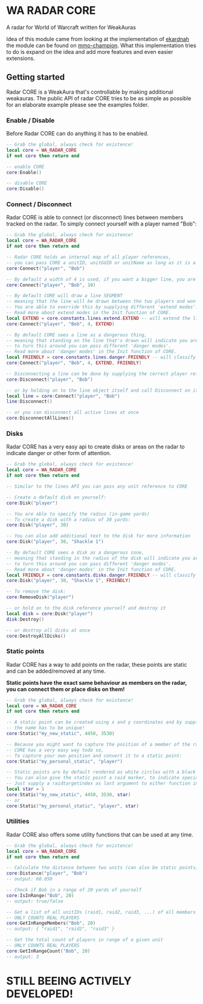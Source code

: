 # WA RADAR CORE
A radar for World of Warcraft written for WeakAuras

Idea of this module came from looking at the implementation of [ekardnah](http://www.mmo-champion.com/members/742395-ekardnah) the module can be found on [mmo-champion](http://www.mmo-champion.com/threads/1839869-Raid-HUD-plotter-for-WeakAuras).
What this implementation tries to do is expand on the idea and add more features and even easier extensions.

## Getting started

Radar CORE is a WeakAura that's controllable by making additional weakauras. The public API of radar CORE tries to be as simple as possible for an elaborate example please see the examples folder.

### Enable / Disable

Before Radar CORE can do anything it has to be enabled.

```lua
-- Grab the global, always check for existence!
local core = WA_RADAR_CORE
if not core then return end

-- enable CORE
core:Enable()

-- disable CORE
core:Disable()
```

### Connect / Disconnect
Radar CORE is able to connect (or disconnect) lines between members tracked on the radar. To simply connect yourself with a player named "Bob":

```lua
-- Grab the global, always check for existence!
local core = WA_RADAR_CORE
if not core then return end

-- Radar CORE holds an internal map of all player references,
-- you can pass CORE a unitID, unitGUID or unitName as long as it is a member of the group CORE knows who it is.
core:Connect("player", "Bob")

-- By default a width of 4 is used, if you want a bigger line, you are free to adjust the width
core:Connect("player", "Bob", 10)

-- By default CORE will draw a line SEGMENT
-- meaning that the line will be drawn between the two players and won't be extended.
-- You are able to override this by supplying different 'extend modes'.
-- Read more about extend modes in the Init function of CORE.
local EXTEND = core.constants.lines.extend.EXTEND -- will extend the line both ways
core:Connect("player", "Bob", 4, EXTEND)

-- By default CORE sees a line as a dangerous thing,
-- meaning that standing on the line that's drawn will indicate you are in danger,
-- to turn this around you can pass different 'danger modes'.
-- Read more about 'danger modes' in the Init function of CORE.
local FRIENDLY = core.constants.lines.danger.FRIENDLY -- will classify the line as friendly
core:Connect("player", "Bob", 4, EXTEND, FRIENDLY)

-- Disconnecting a line can be done by supplying the correct player references again
core:Disconnect("player", "Bob")

-- or by holding on to the line object itself and call Disconnect on it directly
local line = core:Connect("player", "Bob")
line:Disconnect()

-- or you can disconnect all active lines at once
core:DisconnectAllLines()
```
### Disks
Radar CORE has a very easy api to create disks or areas on the radar to indicate danger or other form of attention.

```lua
-- Grab the global, always check for existence!
local core = WA_RADAR_CORE
if not core then return end

-- Similar to the lines API you can pass any unit reference to CORE

-- Create a default disk on yourself:
core:Disk("player")

-- You are able to specify the radius (in-game yards)
-- To create a disk with a radius of 30 yards:
core:Disk("player", 30)

-- You can also add additional text to the disk for more information
core:Disk("player", 30, "Shackle 1")

-- By default CORE sees a disk as a dangerous zone,
-- meaning that standing in the radius of the disk will indicate you are in danger,
-- to turn this around you can pass different 'danger modes'.
-- Read more about 'danger modes' in the Init function of CORE.
local FRIENDLY = core.constants.disks.danger.FRIENDLY -- will classify the disk area as friendly
core:Disk("player", 30, "Shackle 1", FRIENDLY)

-- To remove the disk:
core:RemoveDisk("player")

-- or hold on to the disk reference yourself and destroy it
local disk = core:Disk("player")
disk:Destroy()

-- or destroy all disks at once
core:DestroyAllDisks()
```

### Static points
Radar CORE has a way to add points on the radar, these points are static and can be added/removed at any time.

**Static points have the exact same behaviour as members on the radar, you can connect them or place disks on them!**

```lua
-- Grab the global, always check for existence!
local core = WA_RADAR_CORE
if not core then return end

-- A static point can be created using x and y coordinates and by supplying a name
-- the name has to be unique!
core:Static("my_new_static", 4450, 3530)

-- Because you might want to capture the position of a member of the raid and turn it into a static point
-- CORE has a very easy way todo so,
-- To capture your own position and convert it to a static point:
core:Static("my_personal_static", "player")

-- Static points are by default rendered as white circles with a black dot in the middle
-- You can also give the static point a raid marker, to indicate special points on the map
-- Just supply a raidtargetindex as last argument to either function invocation.
local star = 1
core:Static("my_new_static", 4450, 3530, star)
-- or
core:Static("my_personal_static", "player", star)
```

### Utilities
Radar CORE also offers some utility functions that can be used at any time.

```lua
-- Grab the global, always check for existence!
local core = WA_RADAR_CORE
if not core then return end

-- Calculate the distance between two units (can also be static points)
core:Distance("player", "Bob")
-- output: 60.050

-- Check if Bob in a range of 20 yards of yourself
core:IsInRange("Bob", 20)
-- output: true/false

-- Get a list of all unitIDs (raid1, raid2, raid3, ...) of all members in range of a given unit
-- ONLY COUNTS REAL PLAYERS
core:GetInRangeMembers("Bob", 20)
-- output: { "raid1", "raid2", "raid3" }

-- Get the total count of players in range of a given unit
-- ONLY COUNTS REAL PLAYERS
core:GetInRangeCount("Bob", 20)
-- output: 3

```

# STILL BEEING ACTIVELY DEVELOPED!

